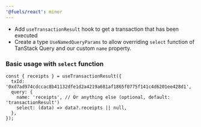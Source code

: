 ```yaml
---
'@fuels/react': minor
---
```


- Add `useTransactionResult` hook to get a transaction that has been executed
- Create a type `UseNamedQueryParams` to allow overriding `select` function of TanStack Query and our custom `name` property.

### Basic usage with `select` function

```tsx
const { receipts } = useTransactionResult({
  txId: '0xd7ad974cdccac8b41132dfe1d2a4219a681af1865f0775f141c4d6201ee428d1',
  query: {
    name: 'receipts', // Or anything else (optional, default: 'transactionResult')
    select: (data) => data?.receipts || null,
  },
});
```
